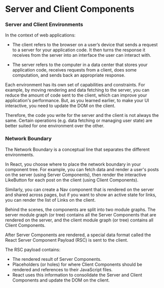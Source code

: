 # Server and Client Components

### Server and Client Environments

In the context of web applications:

- The client refers to the browser on a user’s device that sends a request to a server for your application code. It then turns the response it receives from the server into an interface the user can interact with.

- The server refers to the computer in a data center that stores your application code, receives requests from a client, does some computation, and sends back an appropriate response.

Each environment has its own set of capabilities and constraints. For example, by moving rendering and data fetching to the server, you can reduce the amount of code sent to the client, which can improve your application's performance. But, as you learned earlier, to make your UI interactive, you need to update the DOM on the client.

Therefore, the code you write for the server and the client is not always the same. Certain operations (e.g. data fetching or managing user state) are better suited for one environment over the other.

### Network Boundary

The Network Boundary is a conceptual line that separates the different environments.

In React, you choose where to place the network boundary in your component tree. For example, you can fetch data and render a user's posts on the server (using Server Components), then render the interactive LikeButton for each post on the client (using Client Components).

Similarly, you can create a Nav component that is rendered on the server and shared across pages, but if you want to show an active state for links, you can render the list of Links on the client.

Behind the scenes, the components are split into two module graphs. The server module graph (or tree) contains all the Server Components that are rendered on the server, and the client module graph (or tree) contains all Client Components.

After Server Components are rendered, a special data format called the React Server Component Payload (RSC) is sent to the client.

The RSC payload contains:

- The rendered result of Server Components.
- Placeholders (or holes) for where Client Components should be rendered and references to their JavaScript files.
- React uses this information to consolidate the Server and Client Components and update the DOM on the client.
